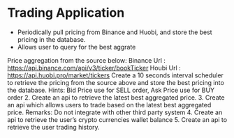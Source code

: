 # Trading Application 

* Periodically pull pricing from Binance and Huobi, and store the best pricing in the database.
* Allows user to query for the best aggrate



Price aggregation from the source below:
Binance
Url : https://api.binance.com/api/v3/ticker/bookTicker
Houbi
Url : https://api.huobi.pro/market/tickers
Create a 10 seconds interval scheduler to retrieve the pricing from the source
above and store the best pricing into the database.
Hints: Bid Price use for SELL order, Ask Price use for BUY order
2. Create an api to retrieve the latest best aggregated price.
3. Create an api which allows users to trade based on the latest best aggregated
price.
Remarks: Do not integrate with other third party system
4. Create an api to retrieve the user’s crypto currencies wallet balance
5. Create an api to retrieve the user trading history.

